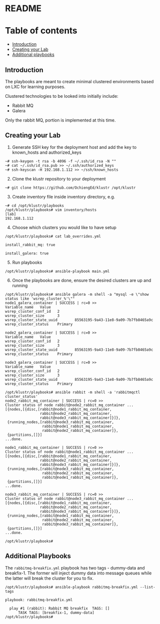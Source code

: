 # README

# Table of contents
- [Introduction](#introduction)
- [Creating your Lab](#prep)
- [Additional playbooks](#additional)


## Introduction
<div id="introduction" />
The playbooks are meant to create minimal clustered environments based on LXC for learning purposes.

Clustered technologies to be looked into initially include:
- Rabbit MQ
- Galera

Only the rabbit MQ, portion is implemented at this time.

## Creating your Lab
<div id="prep">

1. Generate SSH key for the deployment host and add the key to known_hosts and authorized_keys

```
~# ssh-keygen -t rsa -b 4096 -f ~/.ssh/id_rsa -N ""
~# cat ~/.ssh/id_rsa.pub >> ~/.ssh/authorized_keys
~# ssh-keyscan -H 192.168.1.112 >> ~/ssh/known_hosts
```

2. Clone the klustr repository to your deployment
```
~# git clone https://github.com/OchiengEd/klustr /opt/klustr
```

3.  Create inventory file inside inventory directory, e.g.

```
~# cd /opt/klustr/playbooks
/opt/klustr/playbooks# vim inventory/hosts
[lab]
192.168.1.112
```

4. Choose which clusters you would like to have setup

```
/opt/klustr/playbooks# cat lab_overrides.yml 

install_rabbit_mq: true

install_galera: true
``` 

5. Run playbooks

```
/opt/klustr/playbooks# ansible-playbook main.yml 
```

6. Once the playbooks are done, ensure the desired clusters are up and running

```
/opt/klustr/playbooks# ansible galera -m shell -a "mysql -e \"show status like 'wsrep_cluster_%'\""
node1_galera_container | SUCCESS | rc=0 >>        
Variable_name   Value                               
wsrep_cluster_conf_id   2
wsrep_cluster_size      3
wsrep_cluster_state_uuid        85563195-9a43-11e8-9a09-7b7fb8465a9c
wsrep_cluster_status    Primary   

node2_galera_container | SUCCESS | rc=0 >>
Variable_name   Value
wsrep_cluster_conf_id   2
wsrep_cluster_size      3
wsrep_cluster_state_uuid        85563195-9a43-11e8-9a09-7b7fb8465a9c
wsrep_cluster_status    Primary

node3_galera_container | SUCCESS | rc=0 >>
Variable_name   Value
wsrep_cluster_conf_id   2
wsrep_cluster_size      3
wsrep_cluster_state_uuid        85563195-9a43-11e8-9a09-7b7fb8465a9c
wsrep_cluster_status    Primary

/opt/klustr/playbooks# ansible rabbit -m shell -a 'rabbitmqctl cluster_status'
node2_rabbit_mq_container | SUCCESS | rc=0 >>
Cluster status of node rabbit@node2_rabbit_mq_container ...
[{nodes,[{disc,[rabbit@node1_rabbit_mq_container,
                rabbit@node2_rabbit_mq_container,
                rabbit@node3_rabbit_mq_container]}]},
 {running_nodes,[rabbit@node3_rabbit_mq_container,
                 rabbit@node1_rabbit_mq_container,
                 rabbit@node2_rabbit_mq_container]},
 {partitions,[]}]
...done.

node1_rabbit_mq_container | SUCCESS | rc=0 >>
Cluster status of node rabbit@node1_rabbit_mq_container ...
[{nodes,[{disc,[rabbit@node1_rabbit_mq_container,
                rabbit@node2_rabbit_mq_container,
                rabbit@node3_rabbit_mq_container]}]},
 {running_nodes,[rabbit@node3_rabbit_mq_container,
                 rabbit@node2_rabbit_mq_container,
                 rabbit@node1_rabbit_mq_container]},
 {partitions,[]}]
...done.

node3_rabbit_mq_container | SUCCESS | rc=0 >>
Cluster status of node rabbit@node3_rabbit_mq_container ...
[{nodes,[{disc,[rabbit@node1_rabbit_mq_container,
                rabbit@node2_rabbit_mq_container,
                rabbit@node3_rabbit_mq_container]}]},
 {running_nodes,[rabbit@node1_rabbit_mq_container,
                 rabbit@node2_rabbit_mq_container,
                 rabbit@node3_rabbit_mq_container]},
 {partitions,[]}]
...done.

/opt/klustr/playbooks#
```

## Additional Playbooks
<div id="additional" />

The `rabbitmq-breakfix.yml` playbook  has two tags  - dummy-data and breakfix-1. The former will inject dummy data into message queues while the latter will break the cluster for you to fix.

```
/opt/klustr/playbooks# ansible-playbook rabbitmq-breakfix.yml --list-tags

playbook: rabbitmq-breakfix.yml

  play #1 (rabbit): Rabbit MQ breakfix  TAGS: []
      TASK TAGS: [breakfix-1, dummy-data]
/opt/klustr/playbooks#
```
